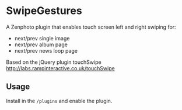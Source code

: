 SwipeGestures
==========

A Zenphoto plugin that enables touch screen left and right swiping for:
- next/prev single image
- next/prev album page
- next/prev news loop page

Based on the jQuery plugin touchSwipe http://labs.rampinteractive.co.uk/touchSwipe

Usage
------

Install in the `/plugins` and enable the plugin. 
